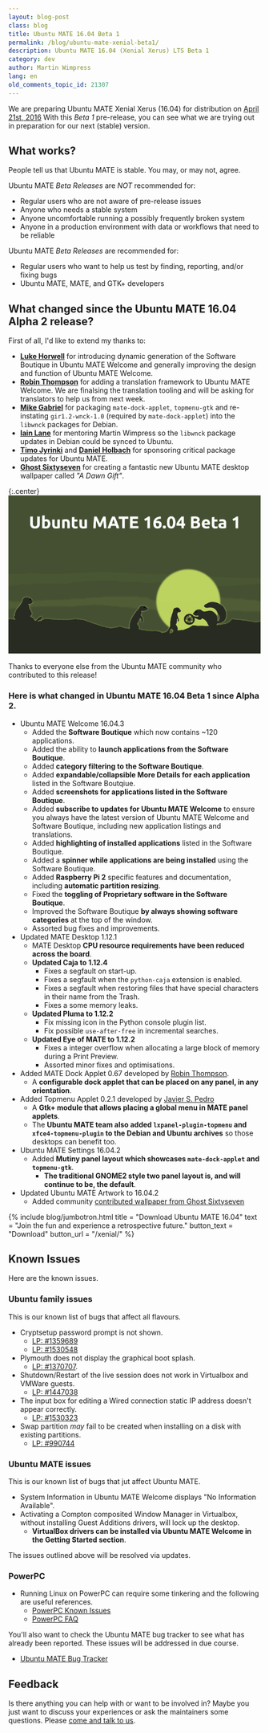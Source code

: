 ```yaml
---
layout: blog-post
class: blog
title: Ubuntu MATE 16.04 Beta 1
permalink: /blog/ubuntu-mate-xenial-beta1/
description: Ubuntu MATE 16.04 (Xenial Xerus) LTS Beta 1
category: dev
author: Martin Wimpress
lang: en
old_comments_topic_id: 21307
---
```


We are preparing Ubuntu MATE Xenial Xerus (16.04) for distribution on
[April 21st, 2016](https://wiki.ubuntu.com/XenialXerus/ReleaseSchedule)
With this *Beta 1* pre-release, you can see what we are trying out in
preparation for our next (stable) version.

## What works?

People tell us that Ubuntu MATE is stable. You may, or may not, agree.

Ubuntu MATE *Beta Releases* are *NOT* recommended for:

  * Regular users who are not aware of pre-release issues
  * Anyone who needs a stable system
  * Anyone uncomfortable running a possibly frequently broken system
  * Anyone in a production environment with data or workflows that need to be reliable

Ubuntu MATE *Beta Releases* are recommended for:

  * Regular users who want to help us test by finding, reporting, and/or fixing bugs
  * Ubuntu MATE, MATE, and GTK+ developers

## What changed since the Ubuntu MATE 16.04 Alpha 2 release?

First of all, I'd like to extend my thanks to:

  * **[Luke Horwell](https://ubuntu-mate.community/users/lah7/)** for introducing dynamic generation of the Software Boutique in Ubuntu MATE Welcome and generally improving the design and function of Ubuntu MATE Welcome.
  * **[Robin Thompson](https://github.com/robint99)** for adding a translation framework to Ubuntu MATE Welcome. We are finalsing the translation tooling and will be asking for translators to help us from next week.
  * **[Mike Gabriel](https://sunweavers.net/blog/)** for packaging `mate-dock-applet`, `topmenu-gtk` and re-instating `gir1.2-wnck-1.0` (required by `mate-dock-applet`) into the `libwnck` packages for Debian.
  * **[Iain Lane](https://launchpad.net/~laney)** for mentoring Martin Wimpress so the `libwnck` package updates in Debian could be synced to Ubuntu.
  * **[Timo Jyrinki](https://launchpad.net/~timo-jyrinki)** and **[Daniel Holbach](https://launchpad.net/~dholbach)** for sponsoring critical package updates for Ubuntu MATE.
  * **[Ghost Sixtyseven](https://www.youtube.com/channel/UCglkWuyZDppWD2BVsyI4r3A)** for creating a fantastic new Ubuntu MATE desktop wallpaper called *"A Dawn Gift"*.

{:.center}
![Ubuntu MATE 16.04 Beta 1](/images/blog/ubuntu-mate-1604-beta1.png)

Thanks to everyone else from the Ubuntu MATE community who contributed to this release!

### Here is what changed in Ubuntu MATE 16.04 Beta 1 since Alpha 2.

  * Ubuntu MATE Welcome 16.04.3
    * Added the **Software Boutique** which now contains ~120 applications.
    * Added the ability to **launch applications from the Software Boutique**.
    * Added **category filtering to the Software Boutique**.
    * Added **expandable/collapsible More Details for each application** listed in the Software Boutqiue.
    * Added **screenshots for applications listed in the Software Boutique**.
    * Added **subscribe to updates for Ubuntu MATE Welcome** to ensure you always have the latest version of Ubuntu MATE Welcome and Software Boutique, including new application listings and translations.
    * Added **highlighting of installed applications** listed in the Software Boutique.
    * Added a **spinner while applications are being installed** using the Software Boutique.
    * Added **Raspberry Pi 2** specific features and documentation, including **automatic partition resizing**.
    * Fixed the **toggling of Proprietary software in the Software Boutique**.
    * Improved the Software Boutique **by always showing software categories** at the top of the window.
    * Assorted bug fixes and improvements.
  * Updated MATE Desktop 1.12.1
    * MATE Desktop **CPU resource requirements have been reduced across the board**.
    * **Updated Caja to 1.12.4**
      * Fixes a segfault on start-up.
      * Fixes a segfault when the `python-caja` extension is enabled.
      * Fixes a segfault when restoring files that have special characters in their name from the Trash.
      * Fixes a some memory leaks.
    * **Updated Pluma to 1.12.2**
      * Fix missing icon in the Python console plugin list.
      * Fix possible `use-after-free` in incremental searches.
    * **Updated Eye of MATE to 1.12.2**
      * Fixes a integer overflow when allocating a large block of memory during a Print Preview.
      * Assorted minor fixes and optimisations.
  * Added MATE Dock Applet 0.67 developed by [Robin Thompson](https://github.com/robint99).
    * A **configurable dock applet that can be placed on any panel, in any orientation**.
  * Added Topmenu Applet 0.2.1 developed by [Javier S. Pedro](https://javispedro.com/me.html)
    * A **Gtk+ module that allows placing a global menu in MATE panel applets**.
    * The **Ubuntu MATE team also added `lxpanel-plugin-topmenu` and `xfce4-topmenu-plugin` to the Debian and Ubuntu archives** so those desktops can benefit too.
  * Ubuntu MATE Settings 16.04.2
    * Added **Mutiny panel layout which showcases `mate-dock-applet` and `topmenu-gtk`**.
      * **The traditional GNOME2 style two panel layout is, and will continue to be, the default**.
  * Updated Ubuntu MATE Artwork to 16.04.2
    * Added community [contributed wallpaper from Ghost Sixtyseven](https://ubuntu-mate.community/t/wallpaper-a-dawn-gift-xenial-xerus/3925)

{% include blog/jumbotron.html
    title = "Download Ubuntu MATE 16.04"
    text = "Join the fun and experience a retrospective future."
    button_text = "Download"
    button_url = "/xenial/"
%}

## Known Issues

Here are the known issues.

### Ubuntu family issues

This is our known list of bugs that affect all flavours.

  * Cryptsetup password prompt is not shown.
    * [LP: #1359689](https://bugs.launchpad.net/bugs/1359689)
    * [LP: #1530548](https://bugs.launchpad.net/bugs/1530548)
  * Plymouth does not display the graphical boot splash.
    * [LP: #1370707](https://bugs.launchpad.net/bugs/1370707).
  * Shutdown/Restart of the live session does not work in Virtualbox and VMWare guests.
    * [LP: #1447038](https://bugs.launchpad.net/bugs/1447038)
  * The input box for editing a Wired connection static IP address doesn't appear correctly.
    * [LP: #1530323](https://bugs.launchpad.net/bugs/1530323)
  * Swap partition *may* fail to be created when installing on a disk with existing partitions.
    * [LP: #990744](https://bugs.launchpad.net/bugs/990744)

### Ubuntu MATE issues

This is our known list of bugs that jut affect Ubuntu MATE.

  * System Information in Ubuntu MATE Welcome displays "No Information Available".
  * Activating a Compton composited Window Manager in Virtualbox, without installing Guest Additions drivers, will lock up the desktop.
    * **VirtualBox drivers can be installed via Ubuntu MATE Welcome in the Getting Started section**.

The issues outlined above will be resolved via updates.

### PowerPC

  * Running Linux on PowerPC can require some tinkering and the following are useful references.
    * [PowerPC Known Issues](https://wiki.ubuntu.com/PowerPCKnownIssues)
    * [PowerPC FAQ](https://wiki.ubuntu.com/PowerPCFAQ)

You'll also want to check the Ubuntu MATE bug tracker to see what has already
been reported. These issues will be addressed in due course.

  * [Ubuntu MATE Bug Tracker](https://bugs.launchpad.net/ubuntu-mate)

## Feedback

Is there anything you can help with or want to be involved in? Maybe you just
want to discuss your experiences or ask the maintainers some questions. Please
[come and talk to us](https://ubuntu-mate.community/).

